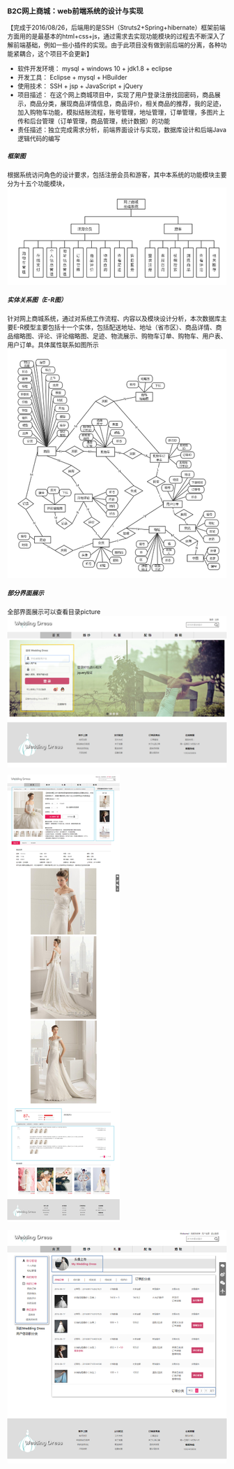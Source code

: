### B2C网上商城：web前端系统的设计与实现
【完成于2016/08/26，后端用的是SSH（Struts2+Spring+hibernate）框架前端方面用的是最基本的html+css+js，通过需求去实现功能模块的过程去不断深入了解前端基础，例如一些小插件的实现。由于此项目没有做到前后端的分离，各种功能紧耦合，这个项目不会更新】

- 软件开发环境： mysql + windows 10 + jdk1.8 + eclipse
- 开发工具： Eclipse + mysql + HBuilder
- 使用技术： SSH  +  jsp  +  JavaScript  +  jQuery
- 项目描述： 在这个网上商城项目中，实现了用户登录注册找回密码，商品展示，商品分类，展现商品详情信息，商品评价，相关商品的推荐，我的足迹，加入购物车功能，模拟结账流程，账号管理，地址管理，订单管理，多图片上传和后台管理（订单管理，商品管理，统计数据）的功能
- 责任描述：独立完成需求分析，前端界面设计与实现，数据库设计和后端Java逻辑代码的编写

##### 框架图
根据系统访问角色的设计要求，包括注册会员和游客，其中本系统的功能模块主要分为十五个功能模块，
![框架图](picture/Frames.png)

##### 实体关系图（E-R图）
针对网上商城系统，通过对系统工作流程、内容以及模块设计分析，本次数据库主要E-R模型主要包括十一个实体，包括配送地址、地址（省市区）、商品详情、商品缩略图、评论、评论缩略图、足迹、物流展示、购物车订单、购物车、用户表、用户订单。具体属性联系如图所示
![ER](picture/ER.png)

##### 部分界面展示
全部界面展示可以查看目录picture
![login](picture/05登录.png)


![detail](picture/03详情页面.png)


![order](picture/08订单.png)
